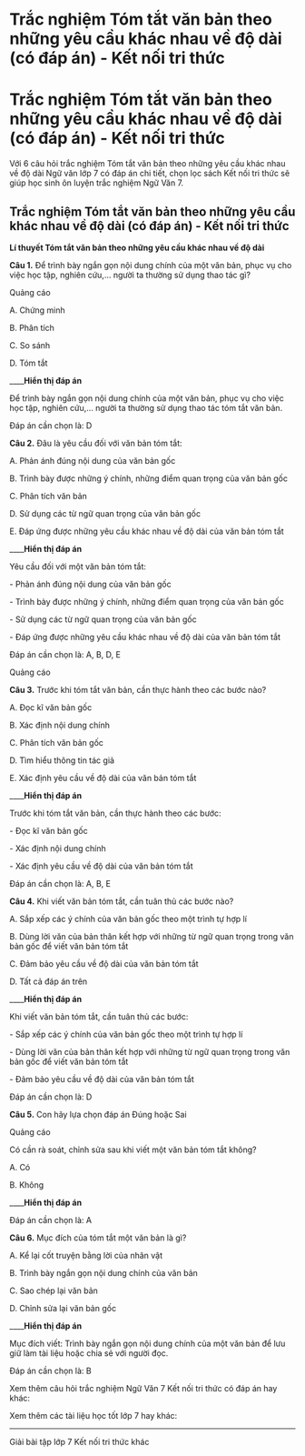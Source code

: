 # Trắc nghiệm Tóm tắt văn bản theo những yêu cầu khác nhau về độ dài (có đáp án) - Kết nối tri thức

# Trắc nghiệm Tóm tắt văn bản theo những yêu cầu khác nhau về độ dài (có đáp án) - Kết nối tri thức

Với 6 câu hỏi trắc nghiệm Tóm tắt văn bản theo những yêu cầu khác nhau về độ dài Ngữ văn lớp 7 có đáp án chi tiết, chọn lọc sách Kết nối tri thức sẽ giúp học sinh ôn luyện trắc nghiệm Ngữ Văn 7.

## Trắc nghiệm Tóm tắt văn bản theo những yêu cầu khác nhau về độ dài (có đáp án) - Kết nối tri thức

**Lí thuyết Tóm tắt văn bản theo những yêu cầu khác nhau về độ dài**

**Câu 1.** Để trình bày ngắn gọn nội dung chính của một văn bản, phục vụ cho việc học tập, nghiên cứu,… người ta thường sử dụng thao tác gì?

Quảng cáo

A. Chứng minh

B. Phân tích

C. So sánh

D. Tóm tắt

____**Hiển thị đáp án**

Để trình bày ngắn gọn nội dung chính của một văn bản, phục vụ cho việc học tập, nghiên cứu,… người ta thường sử dụng thao tác tóm tắt văn bản.

Đáp án cần chọn là: D

**Câu 2.** Đâu là yêu cầu đối với văn bản tóm tắt:

A. Phản ánh đúng nội dung của văn bản gốc

B. Trình bày được những ý chính, những điểm quan trọng của văn bản gốc

C. Phân tích văn bản

D. Sử dụng các từ ngữ quan trọng của văn bản gốc

E. Đáp ứng được những yêu cầu khác nhau về độ dài của văn bản tóm tắt

____**Hiển thị đáp án**

Yêu cầu đối với một văn bản tóm tắt:

\- Phản ánh đúng nội dung của văn bản gốc

\- Trình bày được những ý chính, những điểm quan trọng của văn bản gốc

\- Sử dụng các từ ngữ quan trọng của văn bản gốc

\- Đáp ứng được những yêu cầu khác nhau về độ dài của văn bản tóm tắt

Đáp án cần chọn là: A, B, D, E

Quảng cáo

**Câu 3.** Trước khi tóm tắt văn bản, cần thực hành theo các bước nào?

A. Đọc kĩ văn bản gốc

B. Xác định nội dung chính

C. Phân tích văn bản gốc

D. Tìm hiểu thông tin tác giả

E. Xác định yêu cầu về độ dài của văn bản tóm tắt

____**Hiển thị đáp án**

Trước khi tóm tắt văn bản, cần thực hành theo các bước:

\- Đọc kĩ văn bản gốc

\- Xác định nội dung chính

\- Xác định yêu cầu về độ dài của văn bản tóm tắt

Đáp án cần chọn là: A, B, E

**Câu 4.** Khi viết văn bản tóm tắt, cần tuân thủ các bước nào?

A. Sắp xếp các ý chính của văn bản gốc theo một trình tự hợp lí

B. Dùng lời văn của bản thân kết hợp với những từ ngữ quan trọng trong văn bản gốc để viết văn bản tóm tắt

C. Đảm bảo yêu cầu về độ dài của văn bản tóm tắt

D. Tất cả đáp án trên

____**Hiển thị đáp án**

Khi viết văn bản tóm tắt, cần tuân thủ các bước:

\- Sắp xếp các ý chính của văn bản gốc theo một trình tự hợp lí

\- Dùng lời văn của bản thân kết hợp với những từ ngữ quan trọng trong văn bản gốc để viết văn bản tóm tắt

\- Đảm bảo yêu cầu về độ dài của văn bản tóm tắt

Đáp án cần chọn là: D

**Câu 5.** Con hãy lựa chọn đáp án Đúng hoặc Sai

Quảng cáo

Có cần rà soát, chỉnh sửa sau khi viết một văn bản tóm tắt không?

A. Có

B. Không

____**Hiển thị đáp án**

Đáp án cần chọn là: A

**Câu 6.** Mục đích của tóm tắt một văn bản là gì?

A. Kể lại cốt truyện bằng lời của nhân vật

B. Trình bày ngắn gọn nội dung chính của văn bản

C. Sao chép lại văn bản

D. Chỉnh sửa lại văn bản gốc

____**Hiển thị đáp án**

Mục đích viết: Trình bày ngắn gọn nội dung chính của một văn bản để lưu giữ làm tài liệu hoặc chia sẻ với người đọc.

Đáp án cần chọn là: B

Xem thêm câu hỏi trắc nghiệm Ngữ Văn 7 Kết nối tri thức có đáp án hay khác:

Xem thêm các tài liệu học tốt lớp 7 hay khác:

* * *

Giải bài tập lớp 7 Kết nối tri thức khác
